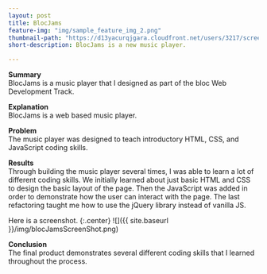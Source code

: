 ```yaml
---
layout: post
title: BlocJams
feature-img: "img/sample_feature_img_2.png"
thumbnail-path: "https://d13yacurqjgara.cloudfront.net/users/3217/screenshots/2030966/blocjams_1x.png"
short-description: BlocJams is a new music player.

---
```

**Summary**  
BlocJams is a music player that I designed as part of the bloc Web Development Track.

**Explanation**  
BlocJams is a web based music player.

**Problem**  
The music player was designed to teach introductory HTML, CSS, and JavaScript coding skills.

**Results**  
Through building the music player several times, I was able to learn a lot of different coding skills. We initially learned about just basic HTML and CSS to design the basic layout of the page. Then the JavaScript was added in order to demonstrate how the user can interact with the page. The last refactoring taught me how to use the jQuery library instead of vanilla JS.

Here is a screenshot.
{:.center}
![]({{ site.baseurl }}/img/blocJamsScreenShot.png)

**Conclusion**  
The final product demonstrates several different coding skills that I learned throughout the process.
